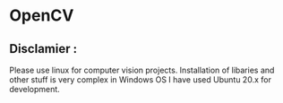 # OpenCV


## Disclamier :
 Please use linux for computer vision projects. Installation of libaries and other stuff is very complex in Windows OS
I have used Ubuntu 20.x for development.
